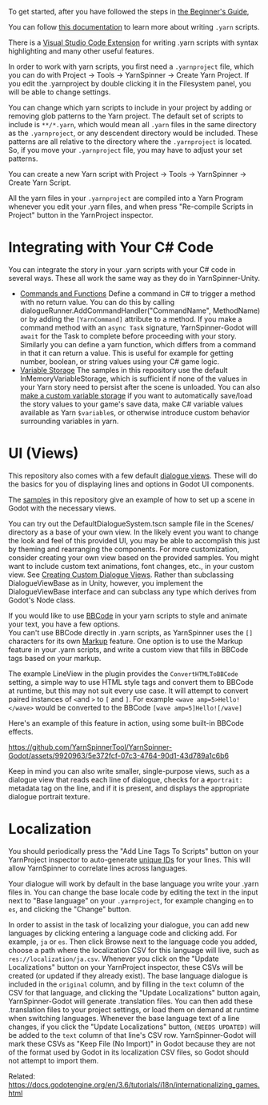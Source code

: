 To get started, after you have followed the steps in [the Beginner's Guide](https://docs.yarnspinner.dev/beginners-guide/making-a-game/yarn-spinner-for-godot), 

You can follow [this documentation](https://docs.yarnspinner.dev/getting-started/writing-in-yarn) to learn more about writing `.yarn` scripts.

There is a [Visual Studio Code Extension](https://github.com/YarnSpinnerTool/VSCodeExtension) for writing .yarn scripts with syntax highlighting and many other useful features.

In order to work with yarn scripts, you first need a `.yarnproject` file, which you can do with Project -> Tools -> YarnSpinner -> Create Yarn Project. If you edit the .yarnproject by double clicking it in the Filesystem panel, you will be able to change settings.

You can change which yarn scripts to include in your project by adding or removing glob patterns to the Yarn project. The default set of scripts to include is `**/*.yarn`, which would mean all `.yarn` files in the same directory as the `.yarnproject`, or any descendent directory would be included. These patterns are all relative to the directory where the `.yarnproject` is located. So, if you move your `.yarnproject` file, you may have to adjust your set patterns. 

You can create a new Yarn script with Project -> Tools -> YarnSpinner -> Create Yarn Script.

All the yarn files in your `.yarnproject` are compiled into a Yarn Program whenever you edit your .yarn files, and when press "Re-compile Scripts in Project" button in the YarnProject inspector.

# Integrating with Your C# Code 

You can integrate the story in your .yarn scripts with your C# code in several ways. These all work the same way as they do in YarnSpinner-Unity.

* [Commands and Functions](https://docs.yarnspinner.dev/using-yarnspinner-with-unity/creating-commands-functions) Define a command in C# to trigger a method with no return value. You can do this by calling dialogueRunner.AddCommandHandler("CommandName", MethodName) or by adding the `[YarnCommand]` attribute to a method. If you make a command method with an `async Task` signature, YarnSpinner-Godot will `await` for the Task to complete before proceeding with your story.  Similarly you can define a yarn function, which differs from a command in that it can return a value. This is useful for example for getting number, boolean, or string values using your C# game logic.
* [Variable Storage](https://docs.yarnspinner.dev/using-yarnspinner-with-unity/components/variable-storage) The samples in this repository use the default InMemoryVariableStorage, which is sufficient if none of the values in your Yarn story need to persist after the scene is unloaded. You can also [make a custom variable storage](https://docs.yarnspinner.dev/using-yarnspinner-with-unity/components/variable-storage/custom-variable-storage) if you want to automatically save/load the story values to your game's save data, make C# variable values available as Yarn `$variable`s, or otherwise introduce custom behavior surrounding variables in yarn. 

# UI (Views)

This repository also comes with a few default [dialogue views](https://docs.yarnspinner.dev/using-yarnspinner-with-unity/components/dialogue-view). These will do the basics for you of displaying lines and options in Godot UI components.

The [samples](./Samples) in this repository give an example of how to set up a scene in Godot with the necessary views. 

You can try out the DefaultDialogueSystem.tscn sample file in the Scenes/ directory as a base of your own view. 
In the likely event you want to change the look and feel of this provided UI, you may be able to accomplish this just by
theming and rearranging the components.
For more customization, consider creating your own view based on the provided samples. You might want to include custom text 
animations, font changes, etc., in your custom view. See [Creating Custom Dialogue Views](https://docs.yarnspinner.dev/using-yarnspinner-with-unity/components/dialogue-view/custom-dialogue-views). 
Rather than subclassing DialogueViewBase as in Unity, however, you implement the DialogueViewBase interface and can subclass any type which derives from Godot's Node class.


If you would like to use [BBCode](https://docs.godotengine.org/en/stable/tutorials/ui/bbcode_in_richtextlabel.html) in your yarn scripts to style and animate your text, you have a few options.  
You can't use BBCode directly in .yarn scripts, as YarnSpinner uses the `[]` characters for its own [Markup](https://yarnspinner.dev/docs/writing/markup/) feature.
One option is to use the Markup feature in your .yarn scripts, and write a custom view that fills in BBCode tags based on your markup.

The example LineView in the plugin provides the `ConvertHTMLToBBCode` setting,
a simple way to use HTML style tags and convert them to BBCode at runtime, but this may not suit every use case. 
It will attempt to convert paired instances of `<`and `>` to `[` and `]`. For example `<wave amp=5>Hello!</wave>` would be converted
to the BBCode `[wave amp=5]Hello![/wave]`

Here's an example of this feature in action, using some built-in BBCode effects. 


https://github.com/YarnSpinnerTool/YarnSpinner-Godot/assets/9920963/5e372fcf-07c3-4764-90d1-43d789a1c6b6


Keep in mind you can also write smaller, single-purpose views, such as a dialogue view that reads each line of dialogue,
checks for a `#portrait:` metadata tag on the line, and if it is present, and displays the appropriate dialogue portrait texture. 

# Localization 


You should periodically press the "Add Line Tags To Scripts" button on your YarnProject inspector to auto-generate [unique IDs](https://docs.yarnspinner.dev/getting-started/writing-in-yarn/tags-metadata#line) for your lines. This will allow YarnSpinner to correlate lines across languages.

Your dialogue will work by default in the base language you write your .yarn files in. You can change the base locale code by editing the text in the input next to "Base language" on your `.yarnproject`, for example changing `en` to `es`, and clicking the "Change" button.

In order to assist in the task of localizing your dialogue, you can add new languages by clicking entering a language code and clicking add. For example, `ja` or `es`. 
Then click Browse next to the language code you added, choose a path where the localization CSV for this language will live, such as `res://localization/ja.csv`. Whenever you click on the "Update Localizations" button on your YarnProject inspector, these CSVs will be created (or updated if they already exist). The base language dialogue is included in the `original` column, and by filling in the `text` column of the CSV for that language, and clicking the "Update Localizations" button again,  YarnSpinner-Godot will generate .translation files. You can then add these .translation files to your project settings, or load them on demand at runtime when switching languages. Whenever the base language text of a line changes,  if you click the "Update Localizations" button,  `(NEEDS UPDATED)` will be added to the `text` column of that line's CSV row. YarnSpinner-Godot will mark these CSVs as "Keep File (No Import)" in Godot because they are not of the format used by Godot in its localization CSV files, so Godot should not attempt to import them. 

Related: https://docs.godotengine.org/en/3.6/tutorials/i18n/internationalizing_games.html
